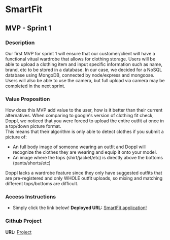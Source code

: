 # SmartFit

##  MVP - Sprint 1

###  Description

Our first MVP for sprint 1 will ensure that our customer/client will have a functional vitual wardrobe that allows for clothing storage. Users will be able to upload a clothing item and input specific information such as name, brand, etc to be stored in a database. In our case, we decided for a NoSQL database using MongoDB, connected by node/express and mongoose. Users will also be able to use the camera, but full upload via camera may be completed in the next sprint. 

###  Value Proposition
How does this MVP add value to the user, how is it better than their current alternatives.
When comparing to google's version of clothing fit check, Doppl, we noticed that you were forced to upload the entire outfit at once in a top/down picture format.  
This means that their algorithm is only able to detect clothes if you submit a picture of:
- An full body image of someone wearing an outfit and Doppl will recognize the clothes they are wearing and equip it onto your model.
- An image where the tops (shirt/jacket/etc) is directly above the bottoms (pants/shorts/etc) 

Doppl lacks a wardrobe feature since they only have suggested outfits that are pre-registered and only WHOLE outfit uploads, so mixing and matching different tops/bottoms are difficult. 

### Access Instructions

- Simply click the link below!
**Deployed URL:** [SmartFit application!](https://appetize.io/app/b_p3ygky3jpsbdttgm25pzi5du6e)

### Github Project
**URL:** [Project](https://github.com/users/yu-edwin/projects/1)
